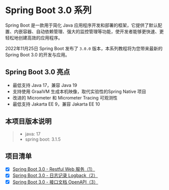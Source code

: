# Spring Boot 3.0 系列

Spring Boot 是一款用于简化 Java 应用程序开发和部署的框架，它提供了默认配置、内嵌容器、自动依赖管理、强大的监控管理等功能，使开发者能够更快速、更轻松地创建高效的应用程序。

2022年11月25日 Spring Boot 发布了 `3.0.0` 版本，本系列教程将为您带来最新的 Spring Boot 3.0 的开发与应用。

## Spring Boot 3.0 亮点

* 最低支持 Java 17，兼容 Java 19
* 支持使用 GraalVM 生成本机映像，取代实验性的Spring Native 项目
* 改进的 Micrometer 和 Micrometer Tracing 可观测性
* 最低支持 Jakarta EE 9，兼容 Jakarta EE 10

## 本项目版本说明

> - java: 17
> - spring boot: 3.1.5

## 项目清单

- [x] [Spring Boot 3.0 - Restful Web 服务（1）](./spring-boot-restful)
- [x] [Spring Boot 3.0 - 日志记录 Logback（2）](./spring-boot-logback)
- [x] [Spring Boot 3.0 - 接口文档 OpenAPI（3）](./spring-boot-openapi)
